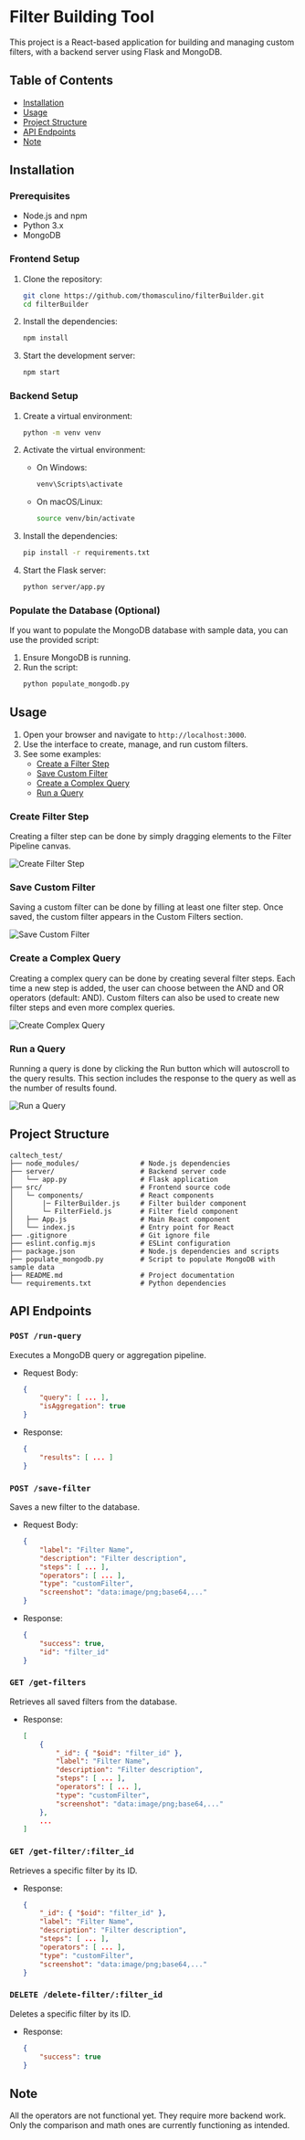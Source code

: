 # Filter Building Tool

This project is a React-based application for building and managing custom filters, with a backend server using Flask and MongoDB.

## Table of Contents

- [Installation](#installation)
- [Usage](#usage)
- [Project Structure](#project-structure)
- [API Endpoints](#api-endpoints)
- [Note](#note)
  
## Installation

### Prerequisites

- Node.js and npm
- Python 3.x
- MongoDB

### Frontend Setup

1. Clone the repository:
    ```sh
    git clone https://github.com/thomasculino/filterBuilder.git
    cd filterBuilder
    ```

2. Install the dependencies:
    ```sh
    npm install
    ```

3. Start the development server:
    ```sh
    npm start
    ```

### Backend Setup

1. Create a virtual environment:
    ```sh
    python -m venv venv
    ```

2. Activate the virtual environment:

    - On Windows:
        ```sh
        venv\Scripts\activate
        ```
    - On macOS/Linux:
        ```sh
        source venv/bin/activate
        ```

3. Install the dependencies:
    ```sh
    pip install -r requirements.txt
    ```

4. Start the Flask server:
    ```sh
    python server/app.py
    ```

### Populate the Database (Optional)

If you want to populate the MongoDB database with sample data, you can use the provided script:

1. Ensure MongoDB is running.
2. Run the script:
    ```sh
    python populate_mongodb.py
    ```

## Usage

1. Open your browser and navigate to `http://localhost:3000`.
2. Use the interface to create, manage, and run custom filters.
3. See some examples:<br />
   - [Create a Filter Step](#create-filter-step)
   - [Save Custom Filter](#save-custom-filter)
   - [Create a Complex Query](#create-a-complex-query)
   - [Run a Query](#run-a-query)

### Create Filter Step

Creating a filter step can be done by simply dragging elements to the Filter Pipeline canvas.<br />

![Create Filter Step](data/create_filter_step.gif)

### Save Custom Filter

Saving a custom filter can be done by filling at least one filter step. Once saved, the custom filter appears in the Custom Filters section. <br />

![Save Custom Filter](data/save_custom_filter.gif)

### Create a Complex Query

Creating a complex query can be done by creating several filter steps. Each time a new step is added, the user can choose between the AND and OR operators (default: AND). Custom filters can also be used to create new filter steps and even more complex queries. <br />

![Create Complex Query](data/create_complex_query.gif)

### Run a Query

Running a query is done by clicking the Run button which will autoscroll to the query results. This section includes the response to the query as well as the number of results found.

![Run a Query](data/run_a_query.gif)

## Project Structure

```
caltech_test/
├── node_modules/               # Node.js dependencies
├── server/                     # Backend server code
│   └── app.py                  # Flask application
├── src/                        # Frontend source code
│   └─ components/              # React components
│       |─ FilterBuilder.js     # Filter builder component
│       └─ FilterField.js       # Filter field component
│   ├── App.js                  # Main React component
│   └── index.js                # Entry point for React
├── .gitignore                  # Git ignore file
├── eslint.config.mjs           # ESLint configuration
├── package.json                # Node.js dependencies and scripts
├── populate_mongodb.py         # Script to populate MongoDB with sample data
├── README.md                   # Project documentation
└── requirements.txt            # Python dependencies
```

## API Endpoints

### `POST /run-query`

Executes a MongoDB query or aggregation pipeline.

- Request Body:
    ```json
    {
        "query": [ ... ],
        "isAggregation": true
    }
    ```

- Response:
    ```json
    {
        "results": [ ... ]
    }
    ```

### `POST /save-filter`

Saves a new filter to the database.

- Request Body:
    ```json
    {
        "label": "Filter Name",
        "description": "Filter description",
        "steps": [ ... ],
        "operators": [ ... ],
        "type": "customFilter",
        "screenshot": "data:image/png;base64,..."
    }
    ```

- Response:
    ```json
    {
        "success": true,
        "id": "filter_id"
    }
    ```

### `GET /get-filters`

Retrieves all saved filters from the database.

- Response:
    ```json
    [
        {
            "_id": { "$oid": "filter_id" },
            "label": "Filter Name",
            "description": "Filter description",
            "steps": [ ... ],
            "operators": [ ... ],
            "type": "customFilter",
            "screenshot": "data:image/png;base64,..."
        },
        ...
    ]
    ```

### `GET /get-filter/:filter_id`

Retrieves a specific filter by its ID.

- Response:
    ```json
    {
        "_id": { "$oid": "filter_id" },
        "label": "Filter Name",
        "description": "Filter description",
        "steps": [ ... ],
        "operators": [ ... ],
        "type": "customFilter",
        "screenshot": "data:image/png;base64,..."
    }
    ```

### `DELETE /delete-filter/:filter_id`

Deletes a specific filter by its ID.

- Response:
    ```json
    {
        "success": true
    }
    ```

## Note

All the operators are not functional yet. They require more backend work. Only the comparison and math ones are currently functioning as intended.

